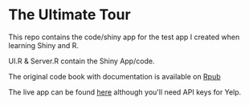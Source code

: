 # The Ultimate Tour

This repo contains the code/shiny app for the test app I created when learning Shiny and R.

UI.R & Server.R contain the Shiny App/code.

The original code book with documentation is available on [Rpub](https://rpubs.com/leehbi/tour)

The live app can be found [here](http://leehbi.shinyapps.io/Tour/) although you'll need API keys for Yelp.




